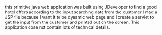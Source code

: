 this primitive java web application was built using JDeveloper to find a good hotel offers according 
to the input searching data from the customer.I mad a JSP file because I want it to be dynamic web 
page and I create a servlet to get the input from the customer and printed out on the screen.
This application dose not contain lots of technical details. 